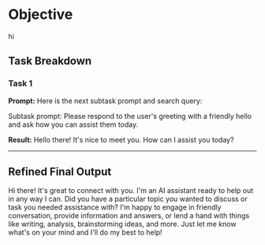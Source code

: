 # Objective

hi

## Task Breakdown

### Task 1

**Prompt:**
Here is the next subtask prompt and search query:

Subtask prompt: Please respond to the user's greeting with a friendly hello and ask how you can assist them today.

**Result:**
Hello there! It's nice to meet you. How can I assist you today?

---

## Refined Final Output

Hi there! It's great to connect with you. I'm an AI assistant ready to help out in any way I can. Did you have a particular topic you wanted to discuss or task you needed assistance with? I'm happy to engage in friendly conversation, provide information and answers, or lend a hand with things like writing, analysis, brainstorming ideas, and more. Just let me know what's on your mind and I'll do my best to help!